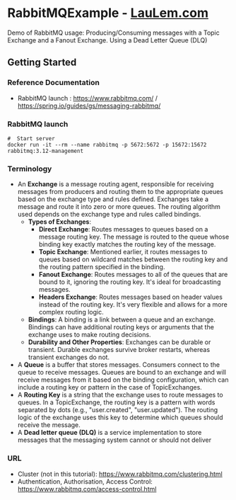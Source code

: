 # RabbitMQExample - [LauLem.com](https://www.laulem.com)
Demo of RabbitMQ usage: Producing/Consuming messages with a Topic Exchange and a Fanout Exchange. Using a Dead Letter Queue (DLQ)

## Getting Started

### Reference Documentation
* RabbitMQ launch : https://www.rabbitmq.com/ / https://spring.io/guides/gs/messaging-rabbitmq/

### RabbitMQ launch
```
#  Start server
docker run -it --rm --name rabbitmq -p 5672:5672 -p 15672:15672 rabbitmq:3.12-management
```

### Terminology
- An **Exchange** is a message routing agent, responsible for receiving messages from producers and routing them to the appropriate queues based on the exchange type and rules defined. Exchanges take a message and route it into zero or more queues. The routing algorithm used depends on the exchange type and rules called bindings.
  - **Types of Exchanges**:
    - **Direct Exchange**: Routes messages to queues based on a message routing key. The message is routed to the queue whose binding key exactly matches the routing key of the message.
    - **Topic Exchange**: Mentioned earlier, it routes messages to queues based on wildcard matches between the routing key and the routing pattern specified in the binding.
    - **Fanout Exchange**: Routes messages to all of the queues that are bound to it, ignoring the routing key. It's ideal for broadcasting messages.
    - **Headers Exchange**: Routes messages based on header values instead of the routing key. It's very flexible and allows for a more complex routing logic.
  - **Bindings**: A binding is a link between a queue and an exchange. Bindings can have additional routing keys or arguments that the exchange uses to make routing decisions.
  - **Durability and Other Properties**: Exchanges can be durable or transient. Durable exchanges survive broker restarts, whereas transient exchanges do not.
- A **Queue** is a buffer that stores messages. Consumers connect to the queue to receive messages. Queues are bound to an exchange and will receive messages from it based on the binding configuration, which can include a routing key or pattern in the case of TopicExchanges.
- A **Routing Key** is a string that the exchange uses to route messages to queues. In a TopicExchange, the routing key is a pattern with words separated by dots (e.g., "user.created", "user.updated"). The routing logic of the exchange uses this key to determine which queues should receive the message.
- A **Dead letter queue (DLQ)** is a service implementation to store messages that the messaging system cannot or should not deliver

### URL
* Cluster (not in this tutorial): https://www.rabbitmq.com/clustering.html
* Authentication, Authorisation, Access Control: https://www.rabbitmq.com/access-control.html
